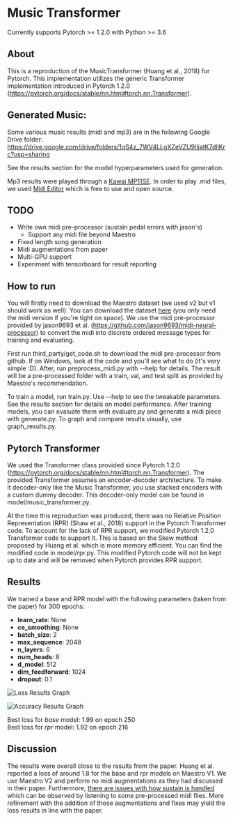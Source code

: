 # Music Transformer
Currently supports Pytorch >= 1.2.0 with Python >= 3.6

## About
This is a reproduction of the MusicTransformer (Huang et al., 2018) for Pytorch. This implementation utilizes the generic Transformer implementation introduced in Pytorch 1.2.0 (https://pytorch.org/docs/stable/nn.html#torch.nn.Transformer).

## Generated Music:
Some various music results (midi and mp3) are in the following Google Drive folder:  
https://drive.google.com/drive/folders/1qS4z_7WV4LLgXZeVZU9IIjatK7dllKrc?usp=sharing

See the results section for the model hyperparameters used for generation.

Mp3 results were played through a [Kawai MP11SE](https://kawaius.com/product/mp11se/). 
In order to play .mid files, we used [Midi Editor](https://www.midieditor.org/) which is free to use and open source.

## TODO
* Write own midi pre-processor (sustain pedal errors with jason's)
   * Support any midi file beyond Maestro
* Fixed length song generation
* Midi augmentations from paper
* Multi-GPU support
* Experiment with tensorboard for result reporting

## How to run
You will firstly need to download the Maestro dataset (we used v2 but v1 should work as well). You can download the dataset [here](https://magenta.tensorflow.org/datasets/maestro) (you only need the midi version if you're tight on space). We use the midi pre-processor provided by jason9693 et al. (https://github.com/jason9693/midi-neural-processor) to convert the midi into discrete ordered message types for training and evaluating.

First run third_party/get_code.sh to download the midi pre-processor from github. If on Windows, look at the code and you'll see what to do (it's very simple :D). After, run preprocess_midi.py with --help for details. The result will be a pre-processed folder with a train, val, and test split as provided by Maestro's recommendation.

To train a model, run train.py. Use --help to see the tweakable parameters. See the results section for details on model performance. After training models, you can evaluate them with evaluate.py and generate a midi piece with generate.py. To graph and compare results visually, use graph_results.py.

## Pytorch Transformer
We used the Transformer class provided since Pytorch 1.2.0 (https://pytorch.org/docs/stable/nn.html#torch.nn.Transformer). The provided Transformer assumes an encoder-decoder architecture. To make it decoder-only like the Music Transformer, you use stacked encoders with a custom dummy decoder. This decoder-only model can be found in model/music_transformer.py.

At the time this reproduction was produced, there was no Relative Position Representation (RPR) (Shaw et al., 2018) support in the Pytorch Transformer code. To account for the lack of RPR support, we modified Pytorch 1.2.0 Transformer code to support it. This is based on the Skew method proposed by Huang et al. which is more memory efficient. You can find the modified code in model/rpr.py. This modified Pytorch code will not be kept up to date and will be removed when Pytorch provides RPR support.

## Results
We trained a base and RPR model with the following parameters (taken from the paper) for 300 epochs:
* **learn_rate**: None
* **ce_smoothing**: None
* **batch_size**: 2
* **max_sequence**: 2048
* **n_layers**: 6
* **num_heads**: 8
* **d_model**: 512
* **dim_feedforward**: 1024
* **dropout**: 0.1

![Loss Results Graph](https://lh3.googleusercontent.com/u6AL9vIXG7gBeKuLlVJGFeex7-q2NYLbMqYVZGFI3qxWlpa6hAXdVlOsD52i4jKjrVcf4YZCGBaMIVIagcu_z-7Sg5YhDcgsqcs-p4aR48C287c1QraG0tRnHnmimLd8jizk9afW8g=w2400 "Loss Results")

![Accuracy Results Graph](https://lh3.googleusercontent.com/ajbanROlOAM9YrNDaHrv1tWM8tZ4nrcrTehwoHsaftnPPZ4xEBLG0RmBa4awYXntBQF0RR_Uh3bsLZv4mdzmZM_TNisMnreKsB2jZIY7iSZjQiL4kRumypymuxIiHu-VdPB0kUkILQ=w2400 "Accuracy Results")

Best loss for *base* model: 1.99 on epoch 250  
Best loss for *rpr* model: 1.92 on epoch 216

## Discussion
The results were overall close to the results from the paper. Huang et al. reported a loss of around 1.8 for the base and rpr models on Maestro V1. We use Maestro V2 and perform no midi augmentations as they had discussed in their paper. Furthermore, [there are issues with how sustain is handled](https://github.com/jason9693/midi-neural-processor/pull/2) which can be observed by listening to some pre-processed midi files. More refinement with the addition of those augmentations and fixes may yield the loss results in line with the paper.



